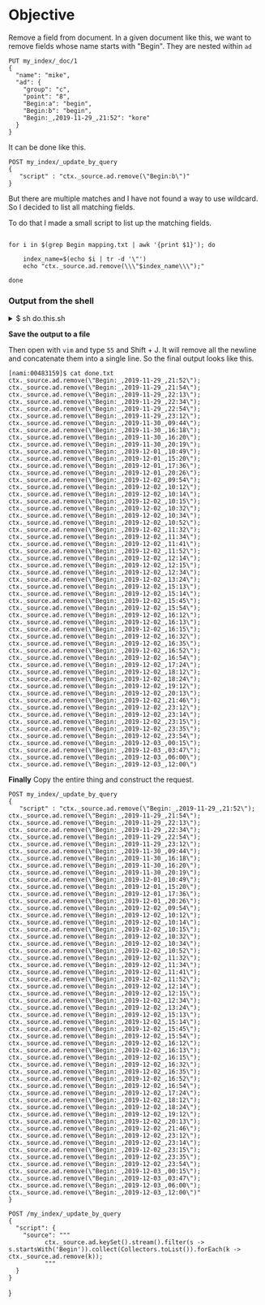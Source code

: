 # Objective

Remove a field from document.
In a given document like this, we want to remove fields whose name starts with "Begin".
They are nested within `ad`


```
PUT my_index/_doc/1
{
  "name": "mike",
  "ad": {
    "group": "c",
    "point": "8",
    "Begin:a": "begin",
    "Begin:b": "begin",
    "Begin:_,2019-11-29_,21:52": "kore"
  }
}
```

It can be done like this.

```
POST my_index/_update_by_query
{
   "script" : "ctx._source.ad.remove(\"Begin:b\")"
}
```

But there are multiple matches and I have not found a way to use wildcard.
So I decided to list all matching fields.

To do that I made a small script to list up the matching fields. 


```

for i in $(grep Begin mapping.txt | awk '{print $1}'); do

	index_name=$(echo $i | tr -d '\"')
	echo "ctx._source.ad.remove(\\\"$index_name\\\");"

done
```


### Output from the shell
<details>
  <summary>$ sh do.this.sh</summary>
  

ctx._source.ad.remove(\"Begin:_,2019-11-29_,21:52\");
ctx._source.ad.remove(\"Begin:_,2019-11-29_,21:54\");
ctx._source.ad.remove(\"Begin:_,2019-11-29_,22:13\");
ctx._source.ad.remove(\"Begin:_,2019-11-29_,22:34\");
ctx._source.ad.remove(\"Begin:_,2019-11-29_,22:54\");
ctx._source.ad.remove(\"Begin:_,2019-11-29_,23:12\");
ctx._source.ad.remove(\"Begin:_,2019-11-30_,09:44\");
ctx._source.ad.remove(\"Begin:_,2019-11-30_,16:18\");
ctx._source.ad.remove(\"Begin:_,2019-11-30_,16:20\");
ctx._source.ad.remove(\"Begin:_,2019-11-30_,20:19\");
ctx._source.ad.remove(\"Begin:_,2019-12-01_,10:49\");
ctx._source.ad.remove(\"Begin:_,2019-12-01_,15:20\");
ctx._source.ad.remove(\"Begin:_,2019-12-01_,17:36\");
ctx._source.ad.remove(\"Begin:_,2019-12-01_,20:26\");
ctx._source.ad.remove(\"Begin:_,2019-12-02_,09:54\");
ctx._source.ad.remove(\"Begin:_,2019-12-02_,10:12\");
ctx._source.ad.remove(\"Begin:_,2019-12-02_,10:14\");
ctx._source.ad.remove(\"Begin:_,2019-12-02_,10:15\");
ctx._source.ad.remove(\"Begin:_,2019-12-02_,10:32\");
ctx._source.ad.remove(\"Begin:_,2019-12-02_,10:34\");
ctx._source.ad.remove(\"Begin:_,2019-12-02_,10:52\");
ctx._source.ad.remove(\"Begin:_,2019-12-02_,11:32\");
ctx._source.ad.remove(\"Begin:_,2019-12-02_,11:34\");
ctx._source.ad.remove(\"Begin:_,2019-12-02_,11:41\");
ctx._source.ad.remove(\"Begin:_,2019-12-02_,11:52\");
ctx._source.ad.remove(\"Begin:_,2019-12-02_,12:14\");
ctx._source.ad.remove(\"Begin:_,2019-12-02_,12:15\");
ctx._source.ad.remove(\"Begin:_,2019-12-02_,12:34\");
ctx._source.ad.remove(\"Begin:_,2019-12-02_,13:24\");
ctx._source.ad.remove(\"Begin:_,2019-12-02_,15:13\");
ctx._source.ad.remove(\"Begin:_,2019-12-02_,15:14\");
ctx._source.ad.remove(\"Begin:_,2019-12-02_,15:45\");
ctx._source.ad.remove(\"Begin:_,2019-12-02_,15:54\");
ctx._source.ad.remove(\"Begin:_,2019-12-02_,16:12\");
ctx._source.ad.remove(\"Begin:_,2019-12-02_,16:13\");
ctx._source.ad.remove(\"Begin:_,2019-12-02_,16:15\");
ctx._source.ad.remove(\"Begin:_,2019-12-02_,16:32\");
ctx._source.ad.remove(\"Begin:_,2019-12-02_,16:35\");
ctx._source.ad.remove(\"Begin:_,2019-12-02_,16:52\");
ctx._source.ad.remove(\"Begin:_,2019-12-02_,16:54\");
ctx._source.ad.remove(\"Begin:_,2019-12-02_,17:24\");
ctx._source.ad.remove(\"Begin:_,2019-12-02_,18:12\");
ctx._source.ad.remove(\"Begin:_,2019-12-02_,18:24\");
ctx._source.ad.remove(\"Begin:_,2019-12-02_,19:12\");
ctx._source.ad.remove(\"Begin:_,2019-12-02_,20:13\");
ctx._source.ad.remove(\"Begin:_,2019-12-02_,21:46\");
ctx._source.ad.remove(\"Begin:_,2019-12-02_,23:12\");
ctx._source.ad.remove(\"Begin:_,2019-12-02_,23:14\");
ctx._source.ad.remove(\"Begin:_,2019-12-02_,23:15\");
ctx._source.ad.remove(\"Begin:_,2019-12-02_,23:35\");
ctx._source.ad.remove(\"Begin:_,2019-12-02_,23:54\");
ctx._source.ad.remove(\"Begin:_,2019-12-03_,00:15\");
ctx._source.ad.remove(\"Begin:_,2019-12-03_,03:47\");
ctx._source.ad.remove(\"Begin:_,2019-12-03_,06:00\");
ctx._source.ad.remove(\"Begin:_,2019-12-03_,12:00\");
</details>

**Save the output to a file**

Then open with `vim` and type `55` and Shift + J.
It will remove all the newline and concatenate them into a single line.
So the final output looks like this.


```
[nami:00483159]$ cat done.txt 
ctx._source.ad.remove(\"Begin:_,2019-11-29_,21:52\"); ctx._source.ad.remove(\"Begin:_,2019-11-29_,21:54\"); ctx._source.ad.remove(\"Begin:_,2019-11-29_,22:13\"); ctx._source.ad.remove(\"Begin:_,2019-11-29_,22:34\"); ctx._source.ad.remove(\"Begin:_,2019-11-29_,22:54\"); ctx._source.ad.remove(\"Begin:_,2019-11-29_,23:12\"); ctx._source.ad.remove(\"Begin:_,2019-11-30_,09:44\"); ctx._source.ad.remove(\"Begin:_,2019-11-30_,16:18\"); ctx._source.ad.remove(\"Begin:_,2019-11-30_,16:20\"); ctx._source.ad.remove(\"Begin:_,2019-11-30_,20:19\"); ctx._source.ad.remove(\"Begin:_,2019-12-01_,10:49\"); ctx._source.ad.remove(\"Begin:_,2019-12-01_,15:20\"); ctx._source.ad.remove(\"Begin:_,2019-12-01_,17:36\"); ctx._source.ad.remove(\"Begin:_,2019-12-01_,20:26\"); ctx._source.ad.remove(\"Begin:_,2019-12-02_,09:54\"); ctx._source.ad.remove(\"Begin:_,2019-12-02_,10:12\"); ctx._source.ad.remove(\"Begin:_,2019-12-02_,10:14\"); ctx._source.ad.remove(\"Begin:_,2019-12-02_,10:15\"); ctx._source.ad.remove(\"Begin:_,2019-12-02_,10:32\"); ctx._source.ad.remove(\"Begin:_,2019-12-02_,10:34\"); ctx._source.ad.remove(\"Begin:_,2019-12-02_,10:52\"); ctx._source.ad.remove(\"Begin:_,2019-12-02_,11:32\"); ctx._source.ad.remove(\"Begin:_,2019-12-02_,11:34\"); ctx._source.ad.remove(\"Begin:_,2019-12-02_,11:41\"); ctx._source.ad.remove(\"Begin:_,2019-12-02_,11:52\"); ctx._source.ad.remove(\"Begin:_,2019-12-02_,12:14\"); ctx._source.ad.remove(\"Begin:_,2019-12-02_,12:15\"); ctx._source.ad.remove(\"Begin:_,2019-12-02_,12:34\"); ctx._source.ad.remove(\"Begin:_,2019-12-02_,13:24\"); ctx._source.ad.remove(\"Begin:_,2019-12-02_,15:13\"); ctx._source.ad.remove(\"Begin:_,2019-12-02_,15:14\"); ctx._source.ad.remove(\"Begin:_,2019-12-02_,15:45\"); ctx._source.ad.remove(\"Begin:_,2019-12-02_,15:54\"); ctx._source.ad.remove(\"Begin:_,2019-12-02_,16:12\"); ctx._source.ad.remove(\"Begin:_,2019-12-02_,16:13\"); ctx._source.ad.remove(\"Begin:_,2019-12-02_,16:15\"); ctx._source.ad.remove(\"Begin:_,2019-12-02_,16:32\"); ctx._source.ad.remove(\"Begin:_,2019-12-02_,16:35\"); ctx._source.ad.remove(\"Begin:_,2019-12-02_,16:52\"); ctx._source.ad.remove(\"Begin:_,2019-12-02_,16:54\"); ctx._source.ad.remove(\"Begin:_,2019-12-02_,17:24\"); ctx._source.ad.remove(\"Begin:_,2019-12-02_,18:12\"); ctx._source.ad.remove(\"Begin:_,2019-12-02_,18:24\"); ctx._source.ad.remove(\"Begin:_,2019-12-02_,19:12\"); ctx._source.ad.remove(\"Begin:_,2019-12-02_,20:13\"); ctx._source.ad.remove(\"Begin:_,2019-12-02_,21:46\"); ctx._source.ad.remove(\"Begin:_,2019-12-02_,23:12\"); ctx._source.ad.remove(\"Begin:_,2019-12-02_,23:14\"); ctx._source.ad.remove(\"Begin:_,2019-12-02_,23:15\"); ctx._source.ad.remove(\"Begin:_,2019-12-02_,23:35\"); ctx._source.ad.remove(\"Begin:_,2019-12-02_,23:54\"); ctx._source.ad.remove(\"Begin:_,2019-12-03_,00:15\"); ctx._source.ad.remove(\"Begin:_,2019-12-03_,03:47\"); ctx._source.ad.remove(\"Begin:_,2019-12-03_,06:00\"); ctx._source.ad.remove(\"Begin:_,2019-12-03_,12:00\")
```

**Finally**
Copy the entire thing and construct the request.

```
POST my_index/_update_by_query
{
   "script" : "ctx._source.ad.remove(\"Begin:_,2019-11-29_,21:52\"); ctx._source.ad.remove(\"Begin:_,2019-11-29_,21:54\"); ctx._source.ad.remove(\"Begin:_,2019-11-29_,22:13\"); ctx._source.ad.remove(\"Begin:_,2019-11-29_,22:34\"); ctx._source.ad.remove(\"Begin:_,2019-11-29_,22:54\"); ctx._source.ad.remove(\"Begin:_,2019-11-29_,23:12\"); ctx._source.ad.remove(\"Begin:_,2019-11-30_,09:44\"); ctx._source.ad.remove(\"Begin:_,2019-11-30_,16:18\"); ctx._source.ad.remove(\"Begin:_,2019-11-30_,16:20\"); ctx._source.ad.remove(\"Begin:_,2019-11-30_,20:19\"); ctx._source.ad.remove(\"Begin:_,2019-12-01_,10:49\"); ctx._source.ad.remove(\"Begin:_,2019-12-01_,15:20\"); ctx._source.ad.remove(\"Begin:_,2019-12-01_,17:36\"); ctx._source.ad.remove(\"Begin:_,2019-12-01_,20:26\"); ctx._source.ad.remove(\"Begin:_,2019-12-02_,09:54\"); ctx._source.ad.remove(\"Begin:_,2019-12-02_,10:12\"); ctx._source.ad.remove(\"Begin:_,2019-12-02_,10:14\"); ctx._source.ad.remove(\"Begin:_,2019-12-02_,10:15\"); ctx._source.ad.remove(\"Begin:_,2019-12-02_,10:32\"); ctx._source.ad.remove(\"Begin:_,2019-12-02_,10:34\"); ctx._source.ad.remove(\"Begin:_,2019-12-02_,10:52\"); ctx._source.ad.remove(\"Begin:_,2019-12-02_,11:32\"); ctx._source.ad.remove(\"Begin:_,2019-12-02_,11:34\"); ctx._source.ad.remove(\"Begin:_,2019-12-02_,11:41\"); ctx._source.ad.remove(\"Begin:_,2019-12-02_,11:52\"); ctx._source.ad.remove(\"Begin:_,2019-12-02_,12:14\"); ctx._source.ad.remove(\"Begin:_,2019-12-02_,12:15\"); ctx._source.ad.remove(\"Begin:_,2019-12-02_,12:34\"); ctx._source.ad.remove(\"Begin:_,2019-12-02_,13:24\"); ctx._source.ad.remove(\"Begin:_,2019-12-02_,15:13\"); ctx._source.ad.remove(\"Begin:_,2019-12-02_,15:14\"); ctx._source.ad.remove(\"Begin:_,2019-12-02_,15:45\"); ctx._source.ad.remove(\"Begin:_,2019-12-02_,15:54\"); ctx._source.ad.remove(\"Begin:_,2019-12-02_,16:12\"); ctx._source.ad.remove(\"Begin:_,2019-12-02_,16:13\"); ctx._source.ad.remove(\"Begin:_,2019-12-02_,16:15\"); ctx._source.ad.remove(\"Begin:_,2019-12-02_,16:32\"); ctx._source.ad.remove(\"Begin:_,2019-12-02_,16:35\"); ctx._source.ad.remove(\"Begin:_,2019-12-02_,16:52\"); ctx._source.ad.remove(\"Begin:_,2019-12-02_,16:54\"); ctx._source.ad.remove(\"Begin:_,2019-12-02_,17:24\"); ctx._source.ad.remove(\"Begin:_,2019-12-02_,18:12\"); ctx._source.ad.remove(\"Begin:_,2019-12-02_,18:24\"); ctx._source.ad.remove(\"Begin:_,2019-12-02_,19:12\"); ctx._source.ad.remove(\"Begin:_,2019-12-02_,20:13\"); ctx._source.ad.remove(\"Begin:_,2019-12-02_,21:46\"); ctx._source.ad.remove(\"Begin:_,2019-12-02_,23:12\"); ctx._source.ad.remove(\"Begin:_,2019-12-02_,23:14\"); ctx._source.ad.remove(\"Begin:_,2019-12-02_,23:15\"); ctx._source.ad.remove(\"Begin:_,2019-12-02_,23:35\"); ctx._source.ad.remove(\"Begin:_,2019-12-02_,23:54\"); ctx._source.ad.remove(\"Begin:_,2019-12-03_,00:15\"); ctx._source.ad.remove(\"Begin:_,2019-12-03_,03:47\"); ctx._source.ad.remove(\"Begin:_,2019-12-03_,06:00\"); ctx._source.ad.remove(\"Begin:_,2019-12-03_,12:00\")"
}
```

```
POST /my_index/_update_by_query
{
  "script": {
    "source": """
          ctx._source.ad.keySet().stream().filter(s -> s.startsWith('Begin')).collect(Collectors.toList()).forEach(k -> ctx._source.ad.remove(k));
          """
  }
}

  ```
}
